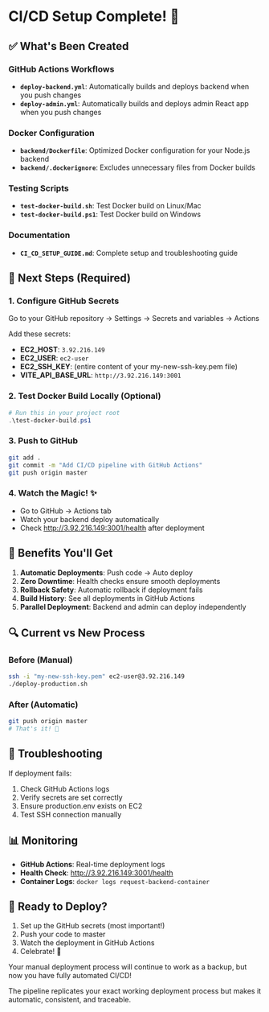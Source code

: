 # CI/CD Setup Complete! 🎉

## ✅ What's Been Created

### GitHub Actions Workflows
- **`deploy-backend.yml`**: Automatically builds and deploys backend when you push changes
- **`deploy-admin.yml`**: Automatically builds and deploys admin React app when you push changes

### Docker Configuration
- **`backend/Dockerfile`**: Optimized Docker configuration for your Node.js backend
- **`backend/.dockerignore`**: Excludes unnecessary files from Docker builds

### Testing Scripts
- **`test-docker-build.sh`**: Test Docker build on Linux/Mac
- **`test-docker-build.ps1`**: Test Docker build on Windows

### Documentation
- **`CI_CD_SETUP_GUIDE.md`**: Complete setup and troubleshooting guide

## 🔧 Next Steps (Required)

### 1. Configure GitHub Secrets
Go to your GitHub repository → Settings → Secrets and variables → Actions

Add these secrets:
- **EC2_HOST**: `3.92.216.149`
- **EC2_USER**: `ec2-user`
- **EC2_SSH_KEY**: (entire content of your my-new-ssh-key.pem file)
- **VITE_API_BASE_URL**: `http://3.92.216.149:3001`

### 2. Test Docker Build Locally (Optional)
```powershell
# Run this in your project root
.\test-docker-build.ps1
```

### 3. Push to GitHub
```bash
git add .
git commit -m "Add CI/CD pipeline with GitHub Actions"
git push origin master
```

### 4. Watch the Magic! ✨
- Go to GitHub → Actions tab
- Watch your backend deploy automatically
- Check http://3.92.216.149:3001/health after deployment

## 🎯 Benefits You'll Get

1. **Automatic Deployments**: Push code → Auto deploy
2. **Zero Downtime**: Health checks ensure smooth deployments
3. **Rollback Safety**: Automatic rollback if deployment fails
4. **Build History**: See all deployments in GitHub Actions
5. **Parallel Deployment**: Backend and admin can deploy independently

## 🔍 Current vs New Process

### Before (Manual)
```bash
ssh -i "my-new-ssh-key.pem" ec2-user@3.92.216.149
./deploy-production.sh
```

### After (Automatic)
```bash
git push origin master
# That's it! 🚀
```

## 🐛 Troubleshooting

If deployment fails:
1. Check GitHub Actions logs
2. Verify secrets are set correctly
3. Ensure production.env exists on EC2
4. Test SSH connection manually

## 📊 Monitoring

- **GitHub Actions**: Real-time deployment logs
- **Health Check**: http://3.92.216.149:3001/health
- **Container Logs**: `docker logs request-backend-container`

## 🚀 Ready to Deploy?

1. Set up the GitHub secrets (most important!)
2. Push your code to master
3. Watch the deployment in GitHub Actions
4. Celebrate! 🎉

Your manual deployment process will continue to work as a backup, but now you have fully automated CI/CD! 

The pipeline replicates your exact working deployment process but makes it automatic, consistent, and traceable.
